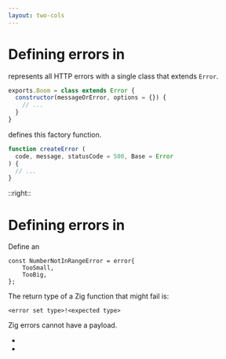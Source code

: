 ```yaml
---
layout: two-cols
---
```

<h1>Defining errors in <NodejsLogo /></h1>

<Transform scale="0.85">

<Citation
  author="nodebestpractices"
  citeHref="https://github.com/goldbergyoni/nodebestpractices/tree/master/sections/errorhandling"
  citeText="Use only the built-in Error object">
  <template v-slot:quote>
    <p slot="quote">Consider extending the <code class="inline-code">Error</code> object with additional properties, but be careful not to overdo it. It's generally a good idea to extend the built-in <code class="inline-code">Error</code> object <span class="color:accent">only once</span>.</p>
  </template>
</Citation>

<p><Anchor href="https://hapi.dev/module/boom/api/" text="Boom (Hapi.js)" /> represents all HTTP errors with a <span class="color:accent">single</span> class that extends <code class="inline-code">Error</code>.</p>

```js
exports.Boom = class extends Error {
  constructor(messageOrError, options = {}) {
    // ...
  }
}
```

<p><Anchor href="https://github.com/fastify/fastify-error/tree/master" text="@fastify/error" /> defines this factory function.</p>

```js
function createError (
  code, message, statusCode = 500, Base = Error
) {
  // ...
}
```

</Transform>

::right::

<h1>Defining errors in <ZigLogo /></h1>

<Transform scale="0.85">

<p>Define an <Anchor href="https://ziglang.org/documentation/0.10.1/#Error-Set-Type" text="error set type"/></p>

```text
const NumberNotInRangeError = error{
    TooSmall,
    TooBig,
};
```

The return type of a Zig function that might fail is:

```text
<error set type>!<expected type>
```

Zig errors cannot have a payload.

- <Anchor href="https://github.com/ziglang/zig/issues/2647" text="Some people would want it" />
- <Anchor href="https://www.reddit.com/r/Zig/comments/wqnd04/my_reasoning_for_why_zig_errors_shouldnt_have_a/" text="Some others would not" />

</Transform>

<!--
Boom errors contain additional payload and methods for returning HTTP status codes in a consistent way.

I don't like the Fastify approach. It does not enforce a single error type, so in theory I could create many subclasses of Error. This approach would be typical in Python (where it's standard practice to define many exceptions), but it's not a good idea in JS.

Zig errors are basically like C return codes.
-->
